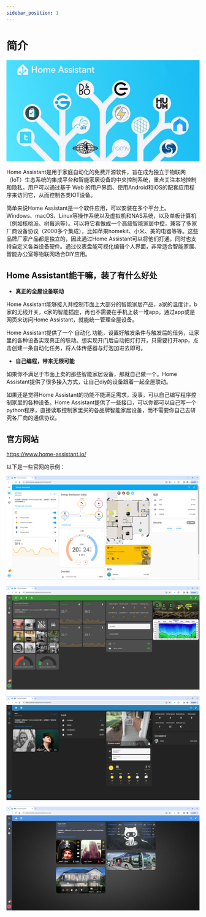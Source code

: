 ```yaml
---
sidebar_position: 1
---
```


# 简介

![intro](./img/intro/intro0.jpg)

Home Assistant是用于家庭自动化的免费开源软件，旨在成为独立于物联网（IoT）生态系统的集成平台和智能家居设备的中央控制系统，重点关注本地控制和隐私。用户可以通过基于 Web 的用户界面、使用Android和iOS的配套应用程序来访问它，从而控制各类IOT设备。

简单来说Home Assistant是一个软件应用，可以安装在多个平台上。 Windows、macOS、Linux等操作系统以及虚拟机和NAS系统，以及单板计算机（例如核桃派、树莓派等）。可以将它看做成一个高级智能家居中控，兼容了多家厂商设备协议（2000多个集成），比如苹果homekit、小米、美的电器等等。这些品牌厂家产品都是独立的，因此通过Home Assistant可以将他们打通，同时也支持自定义各类设备硬件。通过仪表盘能可视化编辑个人界面，非常适合智能家居、智能办公室等物联网场合DIY应用。

## Home Assistant能干嘛，装了有什么好处

- **真正的全屋设备联动**

Home Assistant能够接入并控制市面上大部分的智能家居产品，a家的温度计，b家的无线开关，c家的智能插座，再也不需要在手机上装一堆app。通过app或是网页来访问Home Assistant，就能统一管理全屋设备。

Home Assistant提供了一个 自动化 功能，设置好触发条件与触发后的任务，让家里的各种设备实现真正的联动。想实现开门后自动把灯打开，只需要打开app，点击创建一条自动化任务，将人体传感器与灯泡加进去即可。

- **自己编程，带来无限可能**

如果你不满足于市面上卖的那些智能家居设备，那就自己做一个。Home Assistant提供了很多接入方式，让自己diy的设备跟着一起全屋联动。

如果还是觉得Home Assistant的功能不能满足需求，没事，可以自己编写程序控制家里的各种设备。Home Assistant提供了一些接口，可以你都可以自己写一个python程序，直接读取控制家里买的各品牌智能家居设备，而不需要你自己去研究各厂商的通信协议。

## 官方网站

https://www.home-assistant.io/

以下是一些官网的示例：

![intro](./img/intro/intro1.png)

![intro](./img/intro/intro2.png)

![intro](./img/intro/intro3.png)

![intro](./img/intro/intro4.png)